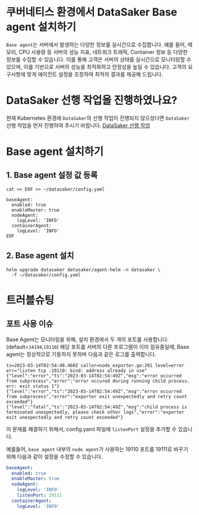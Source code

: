 # 쿠버네티스 환경에서 DataSaker Base agent 설치하기

`Base agent`는 서버에서 발생하는 다양한 정보를 실시간으로 수집합니다.
예를 들어, 메모리, CPU 사용량 등 서버의 성능 지표, 네트워크 트래픽, Container 정보 등 다양한 정보를 수집할 수 있습니다.
이를 통해 고객은 서버의 상태를 실시간으로 모니터링할 수 있으며, 이를 기반으로 서버의 성능을 최적화하고 안정성을 높일 수 있습니다.
고객의 요구사항에 맞게 에이전트 설정을 조정하여 최적의 결과를 제공해 드립니다.

# DataSaker 선행 작업을 진행하였나요?
현재 Kubernetes 환경에 `DataSaker`의 선행 작업이 진행되지 않으셨다면 `DataSaker` 선행 작업을 먼저 진행하여 주시기 바랍니다. [DataSaker 선행 작업](${PREPARATION_MANUAL_KR})

# Base agent 설치하기
## 1. Base agent 설정 값 등록

```shell
cat << EOF >> ~/datasaker/config.yaml

baseAgent:
  enabled: true
  enableMaster: true
  nodeAgent:
    logLevel: 'INFO'
  containerAgent:
    logLevel: 'INFO'
EOF
```

## 2. Base agent 설치

```shell
helm upgrade datasaker datasaker/agent-helm -n datasaker \
  -f ~/datasaker/config.yaml
```

# 트러블슈팅

## 포트 사용 이슈

Base Agent는 모니터링을 위해, 설치 환경에서 두 개의 포트를 사용합니다. (default=`14194`,`19110`) 해당 포트를 서버의 다른 프로그램이 이미 점유중일때, Base agent는 정상적으로 기동하지 못하며 다음과 같은 로그를 출력합니다.

```shell
ts=2023-03-14T02:54:49.460Z caller=node_exporter.go:201 level=error err="listen tcp :19110: bind: address already in use"
{"level":"error","ts":"2023-03-14T02:54:49Z","msg":"error occurred from subprocess","error":"error occured during running child process. err: exit status 1"}
{"level":"error","ts":"2023-03-14T02:54:49Z","msg":"error occurred from subprocess","error":"exporter exit unexpectedly and retry count exceeded"}
{"level":"fatal","ts":"2023-03-14T02:54:49Z","msg":"child process is terminated unexpectedly, please check other logs","error":"exporter exit unexpectedly and retry count exceeded"}
```

이 문제를 해결하기 위해서, config.yaml 파일에 `listenPort` 설정을 추가할 수 있습니다.

예를들어, `base agent` 내부의 `node agent`가 사용하는 19110 포트를 19111로 바꾸기 위해 다음과 같이 설정을 수정할 수 있습니다.

```yaml
baseAgent:
  enabled: true
  enableMaster: true
  nodeAgent:
    logLevel: 'INFO'
    listenPort: 19111
  containerAgent:
    logLevel: 'INFO'
```
